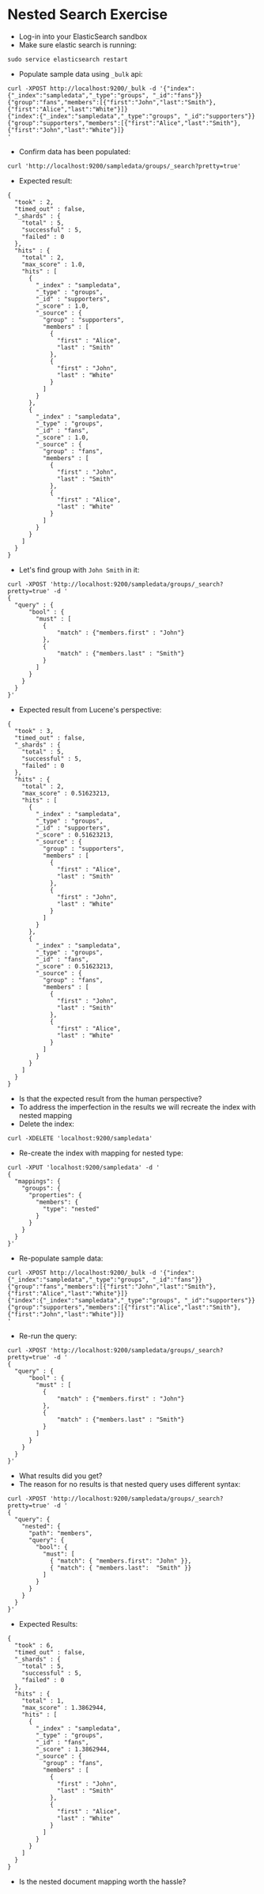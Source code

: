 # Nested Search Exercise #

* Log-in into your ElasticSearch sandbox
* Make sure elastic search is running:
```
sudo service elasticsearch restart
```
* Populate sample data using ```_bulk``` api:
```
curl -XPOST http://localhost:9200/_bulk -d '{"index":{"_index":"sampledata","_type":"groups", "_id":"fans"}}
{"group":"fans","members":[{"first":"John","last":"Smith"},{"first":"Alice","last":"White"}]}
{"index":{"_index":"sampledata","_type":"groups", "_id":"supporters"}}
{"group":"supporters","members":[{"first":"Alice","last":"Smith"},{"first":"John","last":"White"}]}
'
```
* Confirm data has been populated:
```
curl 'http://localhost:9200/sampledata/groups/_search?pretty=true'
```
* Expected result:
```
{
  "took" : 2,
  "timed_out" : false,
  "_shards" : {
    "total" : 5,
    "successful" : 5,
    "failed" : 0
  },
  "hits" : {
    "total" : 2,
    "max_score" : 1.0,
    "hits" : [
      {
        "_index" : "sampledata",
        "_type" : "groups",
        "_id" : "supporters",
        "_score" : 1.0,
        "_source" : {
          "group" : "supporters",
          "members" : [
            {
              "first" : "Alice",
              "last" : "Smith"
            },
            {
              "first" : "John",
              "last" : "White"
            }
          ]
        }
      },
      {
        "_index" : "sampledata",
        "_type" : "groups",
        "_id" : "fans",
        "_score" : 1.0,
        "_source" : {
          "group" : "fans",
          "members" : [
            {
              "first" : "John",
              "last" : "Smith"
            },
            {
              "first" : "Alice",
              "last" : "White"
            }
          ]
        }
      }
    ]
  }
}
```
* Let's find group with ```John Smith``` in it:
```
curl -XPOST 'http://localhost:9200/sampledata/groups/_search?pretty=true' -d '
{
  "query" : {
      "bool" : {
        "must" : [
          {
              "match" : {"members.first" : "John"}
          },
          {
              "match" : {"members.last" : "Smith"}
          }
        ]
      }
    }
  }
}'
```
* Expected result from Lucene's perspective:
```
{
  "took" : 3,
  "timed_out" : false,
  "_shards" : {
    "total" : 5,
    "successful" : 5,
    "failed" : 0
  },
  "hits" : {
    "total" : 2,
    "max_score" : 0.51623213,
    "hits" : [
      {
        "_index" : "sampledata",
        "_type" : "groups",
        "_id" : "supporters",
        "_score" : 0.51623213,
        "_source" : {
          "group" : "supporters",
          "members" : [
            {
              "first" : "Alice",
              "last" : "Smith"
            },
            {
              "first" : "John",
              "last" : "White"
            }
          ]
        }
      },
      {
        "_index" : "sampledata",
        "_type" : "groups",
        "_id" : "fans",
        "_score" : 0.51623213,
        "_source" : {
          "group" : "fans",
          "members" : [
            {
              "first" : "John",
              "last" : "Smith"
            },
            {
              "first" : "Alice",
              "last" : "White"
            }
          ]
        }
      }
    ]
  }
}
```
* Is that the expected result from the human perspective?
* To address the imperfection in the results we will recreate the index with nested mapping
* Delete the index:
```
curl -XDELETE 'localhost:9200/sampledata'
```
* Re-create the index with mapping for nested type:
```
curl -XPUT 'localhost:9200/sampledata' -d '
{
  "mappings": {
    "groups": {
      "properties": {
        "members": {
          "type": "nested"
        }
      }
    } 
  }
}'
```
* Re-populate sample data:
```
curl -XPOST http://localhost:9200/_bulk -d '{"index":{"_index":"sampledata","_type":"groups", "_id":"fans"}}
{"group":"fans","members":[{"first":"John","last":"Smith"},{"first":"Alice","last":"White"}]}
{"index":{"_index":"sampledata","_type":"groups", "_id":"supporters"}}
{"group":"supporters","members":[{"first":"Alice","last":"Smith"},{"first":"John","last":"White"}]}
'
```
* Re-run the query:
```
curl -XPOST 'http://localhost:9200/sampledata/groups/_search?pretty=true' -d '
{
  "query" : {
      "bool" : {
        "must" : [
          {
              "match" : {"members.first" : "John"}
          },
          {
              "match" : {"members.last" : "Smith"}
          }
        ]
      }
    }
  }
}'
```
* What results did you get?
* The reason for no results is that nested query uses different syntax:
```
curl -XPOST 'http://localhost:9200/sampledata/groups/_search?pretty=true' -d '
{
  "query": {
    "nested": {
      "path": "members",
      "query": {
        "bool": {
          "must": [
            { "match": { "members.first": "John" }},
            { "match": { "members.last":  "Smith" }} 
          ]
        }
      }
    }
  }
}'
```
* Expected Results:
```
{
  "took" : 6,
  "timed_out" : false,
  "_shards" : {
    "total" : 5,
    "successful" : 5,
    "failed" : 0
  },
  "hits" : {
    "total" : 1,
    "max_score" : 1.3862944,
    "hits" : [
      {
        "_index" : "sampledata",
        "_type" : "groups",
        "_id" : "fans",
        "_score" : 1.3862944,
        "_source" : {
          "group" : "fans",
          "members" : [
            {
              "first" : "John",
              "last" : "Smith"
            },
            {
              "first" : "Alice",
              "last" : "White"
            }
          ]
        }
      }
    ]
  }
}
```
* Is the nested document mapping worth the hassle?
